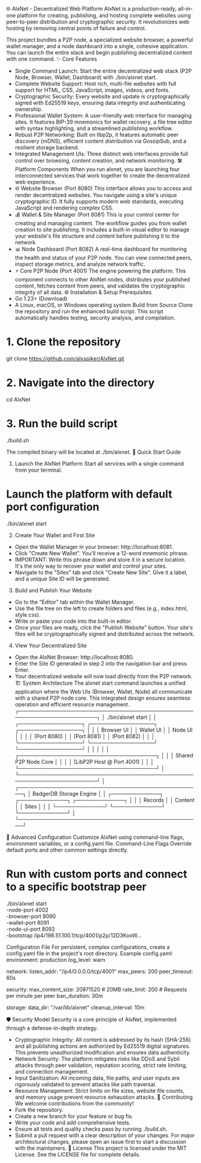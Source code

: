 🌐 AlxNet - Decentralized Web Platform
AlxNet is a production-ready, all-in-one platform for creating, publishing, and hosting complete websites using peer-to-peer distribution and cryptographic security. It revolutionizes web hosting by removing central points of failure and control.



This project bundles a P2P node, a specialized website browser, a powerful wallet manager, and a node dashboard into a single, cohesive application. You can launch the entire stack and begin publishing decentralized content with one command.
✨ Core Features
 * Single Command Launch: Start the entire decentralized web stack (P2P Node, Browser, Wallet, Dashboard) with ./bin/alxnet start.
 * Complete Website Support: Host rich, multi-file websites with full support for HTML, CSS, JavaScript, images, videos, and fonts.
 * Cryptographic Security: Every website and update is cryptographically signed with Ed25519 keys, ensuring data integrity and authenticating ownership.
 * Professional Wallet System: A user-friendly web interface for managing sites. It features BIP-39 mnemonics for wallet recovery, a file tree editor with syntax highlighting, and a streamlined publishing workflow.
 * Robust P2P Networking: Built on libp2p, it features automatic peer discovery (mDNS), efficient content distribution via GossipSub, and a resilient storage backend.
 * Integrated Management UIs: Three distinct web interfaces provide full control over browsing, content creation, and network monitoring.
🛠️ Platform Components
When you run alxnet, you are launching four interconnected services that work together to create the decentralized web experience.
 * 🌐 Website Browser (Port 8080)
   This interface allows you to access and render decentralized websites. You navigate using a site's unique cryptographic ID. It fully supports modern web standards, executing JavaScript and rendering complex CSS.
 * 💰 Wallet & Site Manager (Port 8081)
   This is your control center for creating and managing content. The workflow guides you from wallet creation to site publishing. It includes a built-in visual editor to manage your website's file structure and content before publishing it to the network.
 * 📊 Node Dashboard (Port 8082)
   A real-time dashboard for monitoring the health and status of your P2P node. You can view connected peers, inspect storage metrics, and analyze network traffic.
 * ⚡ Core P2P Node (Port 4001)
   The engine powering the platform. This component connects to other AlxNet nodes, distributes your published content, fetches content from peers, and validates the cryptographic integrity of all data.
⚙️ Installation & Setup
Prerequisites
 * Go 1.23+ (Download)
 * A Linux, macOS, or Windows operating system
Build from Source
Clone the repository and run the enhanced build script. This script automatically handles testing, security analysis, and compilation.
# 1. Clone the repository
git clone https://github.com/alxspiker/AlxNet.git

# 2. Navigate into the directory
cd AlxNet

# 3. Run the build script
./build.sh

The compiled binary will be located at ./bin/alxnet.
🚀 Quick Start Guide
1. Launch the AlxNet Platform
Start all services with a single command from your terminal.
# Launch the platform with default port configuration
./bin/alxnet start

2. Create Your Wallet and First Site
 * Open the Wallet Manager in your browser: http://localhost:8081.
 * Click "Create New Wallet". You'll receive a 12-word mnemonic phrase.
 * IMPORTANT: Write this phrase down and store it in a secure location. It's the only way to recover your wallet and control your sites.
 * Navigate to the "Sites" tab and click "Create New Site". Give it a label, and a unique Site ID will be generated.
3. Build and Publish Your Website
 * Go to the "Editor" tab within the Wallet Manager.
 * Use the file tree on the left to create folders and files (e.g., index.html, style.css).
 * Write or paste your code into the built-in editor.
 * Once your files are ready, click the "Publish Website" button. Your site's files will be cryptographically signed and distributed across the network.
4. View Your Decentralized Site
 * Open the AlxNet Browser: http://localhost:8080.
 * Enter the Site ID generated in step 2 into the navigation bar and press Enter.
 * Your decentralized website will now load directly from the P2P network.
🏗️ System Architecture
The alxnet start command launches a unified application where the Web UIs (Browser, Wallet, Node) all communicate with a shared P2P node core. This integrated design ensures seamless operation and efficient resource management.
┌─────────────────────────────────────────────────────────────────────┐
│                         ./bin/alxnet start                          │
│ ┌─────────────────┐  ┌─────────────────┐  ┌─────────────────┐      │
│ │  Browser UI     │  │  Wallet UI      │  │   Node UI       │      │
│ │  (Port 8080)    │  │  (Port 8081)    │  │  (Port 8082)    │      │
│ └─────────────────┘  └─────────────────┘  └─────────────────┘      │
│                               │                                     │
│           ┌─────────────────────────────────────┐                   │
│           │         Shared P2P Node Core        │                   │
│           │        (LibP2P Host @ Port 4001)    │                   │
│           └─────────────────────────────────────┘                   │
└─────────────────────────────────────────────────────────────────────┘
                                    │
        ┌─────────────────────────────────────────────────┐
        │              BadgerDB Storage Engine            │
        │ ┌─────────────┐ ┌─────────────┐ ┌─────────────┐ │
        │ │   Records   │ │   Content   │ │    Sites    │ │
        │ └─────────────┘ └─────────────┘ └─────────────┘ │
        └─────────────────────────────────────────────────┘

🔧 Advanced Configuration
Customize AlxNet using command-line flags, environment variables, or a config.yaml file.
Command-Line Flags
Override default ports and other common settings directly.
# Run with custom ports and connect to a specific bootstrap peer
./bin/alxnet start \
  -node-port 4002 \
  -browser-port 8090 \
  -wallet-port 8091 \
  -node-ui-port 8092 \
  -bootstrap /ip4/198.51.100.1/tcp/4001/p2p/12D3KooW...

Configuration File
For persistent, complex configurations, create a config.yaml file in the project's root directory.
Example config.yaml:
environment: production
log_level: warn

network:
  listen_addr: "/ip4/0.0.0.0/tcp/4001"
  max_peers: 200
  peer_timeout: 60s

security:
  max_content_size: 20971520  # 20MB
  rate_limit: 200 # Requests per minute per peer
  ban_duration: 30m

storage:
  data_dir: "/var/lib/alxnet"
  cleanup_interval: 10m

🛡️ Security Model
Security is a core principle of AlxNet, implemented through a defense-in-depth strategy.
 * Cryptographic Integrity: All content is addressed by its hash (SHA-256) and all publishing actions are authorized by Ed25519 digital signatures. This prevents unauthorized modification and ensures data authenticity.
 * Network Security: The platform mitigates risks like DDoS and Sybil attacks through peer validation, reputation scoring, strict rate limiting, and connection management.
 * Input Sanitization: All incoming data, file paths, and user inputs are rigorously validated to prevent attacks like path traversal.
 * Resource Management: Strict limits on file sizes, website file counts, and memory usage prevent resource exhaustion attacks.
🤝 Contributing
We welcome contributions from the community!
 * Fork the repository.
 * Create a new branch for your feature or bug fix.
 * Write your code and add comprehensive tests.
 * Ensure all tests and quality checks pass by running ./build.sh.
 * Submit a pull request with a clear description of your changes.
For major architectural changes, please open an issue first to start a discussion with the maintainers.
📄 License
This project is licensed under the MIT License. See the LICENSE file for complete details.